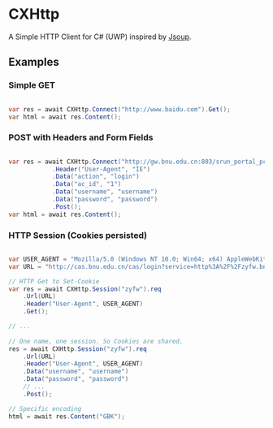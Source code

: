 CXHttp
===

A Simple HTTP Client for C# (UWP) inspired by [Jsoup](https://jsoup.org/).

## Examples

### Simple GET

``` C#

var res = await CXHttp.Connect("http://www.baidu.com").Get();
var html = await res.Content();

```

### POST with Headers and Form Fields

``` C#

var res = await CXHttp.Connect("http://gw.bnu.edu.cn:803/srun_portal_pc.php?ac_id=1")
			.Header("User-Agent", "IE")
			.Data("action", "login")
			.Data("ac_id", "1")
			.Data("username", "username")
			.Data("password", "password")
			.Post();
var html = await res.Content();

```

### HTTP Session (Cookies persisted)

``` C#

var USER_AGENT = "Mozilla/5.0 (Windows NT 10.0; Win64; x64) AppleWebKit/537.36 (KHTML, like Gecko) Chrome/55.0.2883.87 Safari/537.36";
var URL = "http://cas.bnu.edu.cn/cas/login?service=http%3A%2F%2Fzyfw.bnu.edu.cn%2FMainFrm.html";

// HTTP Get to Set-Cookie
var res = await CXHttp.Session("zyfw").req
    .Url(URL)
    .Header("User-Agent", USER_AGENT)
    .Get();

// ...
            
// One name, one session. So Cookies are shared.
res = await CXHttp.Session("zyfw").req
	.Url(URL)
	.Header("User-Agent", USER_AGENT)
	.Data("username", "username")
	.Data("password", "password")
	// ...
	.Post();

// Specific encoding
html = await res.Content("GBK");

```